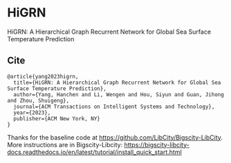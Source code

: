 # HiGRN
HiGRN: A Hierarchical Graph Recurrent Network for Global Sea Surface Temperature Prediction



## Cite

```
@article{yang2023higrn,
  title={HiGRN: A Hierarchical Graph Recurrent Network for Global Sea Surface Temperature Prediction},
  author={Yang, Hanchen and Li, Wengen and Hou, Siyun and Guan, Jihong and Zhou, Shuigeng},
  journal={ACM Transactions on Intelligent Systems and Technology},
  year={2023},
  publisher={ACM New York, NY}
}
```


Thanks for the baseline code at https://github.com/LibCity/Bigscity-LibCity.
More instructions are in Bigscity-Libcity: https://bigscity-libcity-docs.readthedocs.io/en/latest/tutorial/install_quick_start.html


